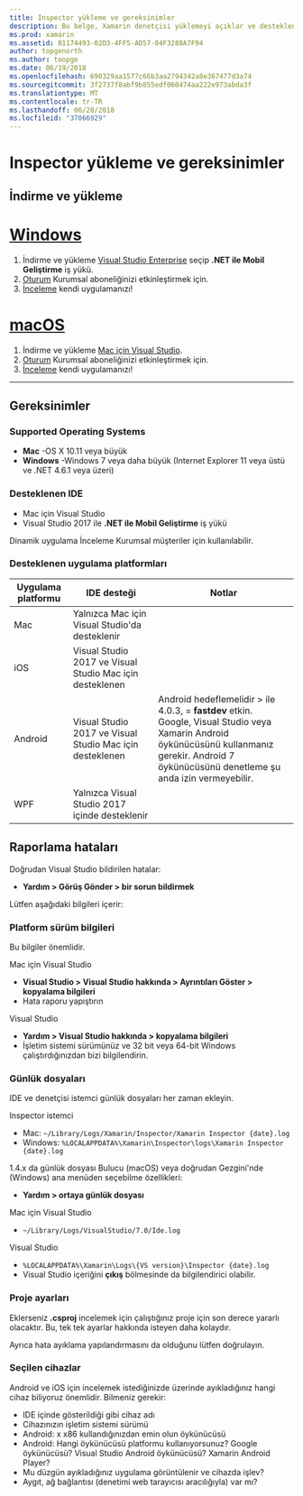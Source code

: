 ```yaml
---
title: Inspector yükleme ve gereksinimler
description: Bu belge, Xamarin denetçisi yüklemeyi açıklar ve desteklenen işletim sistemi, IDE ve uygulama platformları açıklanır.
ms.prod: xamarin
ms.assetid: 81174493-02D3-4FF5-AD57-04F3288A7F94
author: topgenorth
ms.author: toopge
ms.date: 06/19/2018
ms.openlocfilehash: 690329aa1577c66b3aa2794342a8e367477d3a74
ms.sourcegitcommit: 3f2737f8abf9b855edf060474aa222e973abda3f
ms.translationtype: MT
ms.contentlocale: tr-TR
ms.lasthandoff: 06/28/2018
ms.locfileid: "37066929"
---
```

# <a name="inspector-installation-and-requirements"></a>Inspector yükleme ve gereksinimler

## <a name="download-and-installation"></a>İndirme ve yükleme

# <a name="windowstabwindows"></a>[Windows](#tab/windows)

1. İndirme ve yükleme [Visual Studio Enterprise](https://visualstudio.microsoft.com/vs/) seçip **.NET ile Mobil Geliştirme** iş yükü.
1. [Oturum](https://docs.microsoft.com/visualstudio/ide/signing-in-to-visual-studio) Kurumsal aboneliğinizi etkinleştirmek için.
1. [İnceleme](~/tools/inspector/inspect.md) kendi uygulamanızı!

# <a name="macostabmacos"></a>[macOS](#tab/macos)

1. İndirme ve yükleme [Mac için Visual Studio](https://visualstudio.microsoft.com/vs/mac/).
1. [Oturum](https://docs.microsoft.com/visualstudio/mac/activation) Kurumsal aboneliğinizi etkinleştirmek için.
1. [İnceleme](~/tools/inspector/inspect.md) kendi uygulamanızı!

-----

## <a name="requirements"></a>Gereksinimler

### <a name="supported-operating-systems"></a>Supported Operating Systems

- **Mac** -OS X 10.11 veya büyük
- **Windows** -Windows 7 veya daha büyük (Internet Explorer 11 veya üstü ve .NET 4.6.1 veya üzeri)

### <a name="supported-ides"></a>Desteklenen IDE

- Mac için Visual Studio
- Visual Studio 2017 ile **.NET ile Mobil Geliştirme** iş yükü

Dinamik uygulama İnceleme Kurumsal müşteriler için kullanılabilir.

<a name="supported-platforms" />

### <a name="supported-app-platforms"></a>Desteklenen uygulama platformları

|Uygulama platformu|IDE desteği|Notlar|
|--- |--- |--- |
|Mac|Yalnızca Mac için Visual Studio'da desteklenir|
|iOS|Visual Studio 2017 ve Visual Studio Mac için desteklenen| |
|Android|Visual Studio 2017 ve Visual Studio Mac için desteklenen|Android hedeflemelidir > ile 4.0.3, = **fastdev** etkin.<br />Google, Visual Studio veya Xamarin Android öykünücüsünü kullanmanız gerekir. Android 7 öykünücüsünü denetleme şu anda izin vermeyebilir.|
|WPF|Yalnızca Visual Studio 2017 içinde desteklenir|

<a name="reporting-bugs" />

## <a name="reporting-bugs"></a>Raporlama hataları

Doğrudan Visual Studio bildirilen hatalar:

- **Yardım > Görüş Gönder > bir sorun bildirmek**

Lütfen aşağıdaki bilgileri içerir:

### <a name="platform-version-information"></a>Platform sürüm bilgileri

Bu bilgiler önemlidir.

Mac için Visual Studio

- **Visual Studio > Visual Studio hakkında > Ayrıntıları Göster > kopyalama bilgileri**
- Hata raporu yapıştırın

Visual Studio

- **Yardım > Visual Studio hakkında > kopyalama bilgileri**
- İşletim sistemi sürümünüz ve 32 bit veya 64-bit Windows çalıştırdığınızdan bizi bilgilendirin.

### <a name="log-files"></a>Günlük dosyaları

IDE ve denetçisi istemci günlük dosyaları her zaman ekleyin.

Inspector istemci

- Mac: `~/Library/Logs/Xamarin/Inspector/Xamarin Inspector {date}.log`
- Windows: `%LOCALAPPDATA%\Xamarin\Inspector\logs\Xamarin Inspector {date}.log`

1.4.x da günlük dosyası Bulucu (macOS) veya doğrudan Gezgini'nde (Windows) ana menüden seçebilme özellikleri:

- **Yardım > ortaya günlük dosyası**

Mac için Visual Studio

- `~/Library/Logs/VisualStudio/7.0/Ide.log`

Visual Studio

- `%LOCALAPPDATA%\Xamarin\Logs\{VS version}\Inspector {date}.log`
- Visual Studio içeriğini **çıkış** bölmesinde da bilgilendirici olabilir.

### <a name="project-settings"></a>Proje ayarları

Eklerseniz **.csproj** incelemek için çalıştığınız proje için son derece yararlı olacaktır. Bu, tek tek ayarlar hakkında isteyen daha kolaydır.

Ayrıca hata ayıklama yapılandırmasını da olduğunu lütfen doğrulayın.

### <a name="selected-devices"></a>Seçilen cihazlar

Android ve iOS için incelemek istediğinizde üzerinde ayıkladığınız hangi cihaz biliyoruz önemlidir. Bilmeniz gerekir:

- IDE içinde gösterildiği gibi cihaz adı
- Cihazınızın işletim sistemi sürümü
- Android: x x86 kullandığınızdan emin olun öykünücüsü
- Android: Hangi öykünücüsü platformu kullanıyorsunuz? Google öykünücüsü? Visual Studio Android öykünücüsü? Xamarin Android Player?
- Mu düzgün ayıkladığınız uygulama görüntülenir ve cihazda işlev?
- Aygıt, ağ bağlantısı (denetimi web tarayıcısı aracılığıyla) var mı?

[client-bugs]: https://github.com/Microsoft/workbooks/issues/new
